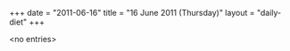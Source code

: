 +++
date = "2011-06-16"
title = "16 June 2011 (Thursday)"
layout = "daily-diet"
+++


\<no entries\>


